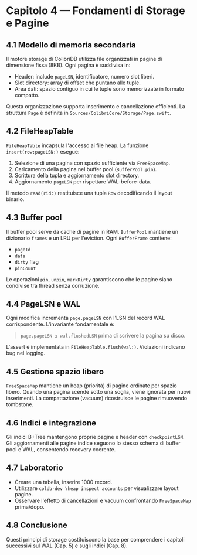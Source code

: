 # Capitolo 4 — Fondamenti di Storage e Pagine

## 4.1 Modello di memoria secondaria
Il motore storage di ColibrìDB utilizza file organizzati in pagine di dimensione fissa (8KB). Ogni pagina è suddivisa in:
- Header: include `pageLSN`, identificatore, numero slot liberi.
- Slot directory: array di offset che puntano alle tuple.
- Area dati: spazio contiguo in cui le tuple sono memorizzate in formato compatto.

Questa organizzazione supporta inserimento e cancellazione efficienti. La struttura `Page` è definita in `Sources/ColibriCore/Storage/Page.swift`.

## 4.2 FileHeapTable
`FileHeapTable` incapsula l'accesso ai file heap. La funzione `insert(row:pageLSN:)` esegue:
1. Selezione di una pagina con spazio sufficiente via `FreeSpaceMap`.
2. Caricamento della pagina nel buffer pool (`BufferPool.pin`).
3. Scrittura della tupla e aggiornamento slot directory.
4. Aggiornamento `pageLSN` per rispettare WAL-before-data.

Il metodo `read(rid:)` restituisce una tupla `Row` decodificando il layout binario.

## 4.3 Buffer pool
Il buffer pool serve da cache di pagine in RAM. `BufferPool` mantiene un dizionario `frames` e un LRU per l'eviction. Ogni `BufferFrame` contiene:
- `pageId`
- `data`
- `dirty` flag
- `pinCount`

Le operazioni `pin`, `unpin`, `markDirty` garantiscono che le pagine siano condivise tra thread senza corruzione.

## 4.4 PageLSN e WAL
Ogni modifica incrementa `page.pageLSN` con l'LSN del record WAL corrispondente. L'invariante fondamentale è:

> `page.pageLSN ≤ wal.flushedLSN` prima di scrivere la pagina su disco.

L'assert è implementata in `FileHeapTable.flush(wal:)`. Violazioni indicano bug nel logging.

## 4.5 Gestione spazio libero
`FreeSpaceMap` mantiene un heap (priorità) di pagine ordinate per spazio libero. Quando una pagina scende sotto una soglia, viene ignorata per nuovi inserimenti. La compattazione (vacuum) ricostruisce le pagine rimuovendo tombstone.

## 4.6 Indici e integrazione
Gli indici B+Tree mantengono proprie pagine e header con `checkpointLSN`. Gli aggiornamenti alle pagine indice seguono lo stesso schema di buffer pool e WAL, consentendo recovery coerente.

## 4.7 Laboratorio
- Creare una tabella, inserire 1000 record.
- Utilizzare `coldb-dev \heap inspect accounts` per visualizzare layout pagine.
- Osservare l'effetto di cancellazioni e vacuum confrontando `FreeSpaceMap` prima/dopo.

## 4.8 Conclusione
Questi principi di storage costituiscono la base per comprendere i capitoli successivi sul WAL (Cap. 5) e sugli indici (Cap. 8).
